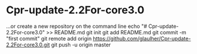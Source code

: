 # Cpr-update-2.2For-core3.0
…or create a new repository on the command line
echo "# Cpr-update-2.2For-core3.0" >> README.md
git init
git add README.md
git commit -m "first commit"
git remote add origin https://github.com/glaulher/Cpr-update-2.2For-core3.0.git
git push -u origin master
